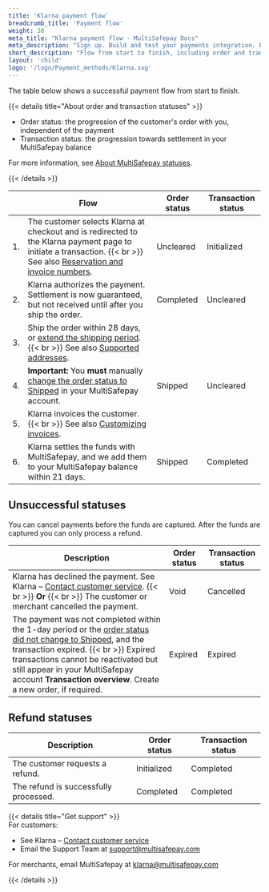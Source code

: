 ```yaml
---
title: 'Klarna payment flow'
breadcrumb_title: 'Payment flow'
weight: 30
meta_title: "Klarna payment flow - MultiSafepay Docs"
meta_description: "Sign up. Build and test your payments integration. Explore our products and services. Use our API reference, SDKs, and wrappers. Get support."
short_description: "Flow from start to finish, including order and transaction status changes"
layout: 'child'
logo: '/logo/Payment_methods/Klarna.svg'
---
```


The table below shows a successful payment flow from start to finish.  

{{< details title="About order and transaction statuses" >}}

- Order status: the progression of the customer's order with you, independent of the payment
- Transaction status: the progression towards settlement in your MultiSafepay balance

For more information, see [About MultiSafepay statuses](/payments/multisafepay-statuses/).

{{< /details >}}

|        | Flow      | Order status | Transaction status |
|------|---|---|------|
| 1. | The customer selects Klarna at checkout and is redirected to the Klarna payment page to initiate a transaction. {{< br >}} See also [Reservation and invoice numbers](/payments/methods/billing-suite/klarna/user-guide/reservation-and-invoice-number/). | Uncleared   | Initialized  |
| 2. | Klarna authorizes the payment. Settlement is now guaranteed, but not received until after you ship the order. | Completed  | Uncleared  |
| 3. | Ship the order within 28 days, or [extend the shipping period](/payments/methods/billing-suite/klarna/user-guide/extending-shipping-period/). {{< br >}} See also [Supported addresses](/payments/methods/billing-suite/klarna/user-guide/supported-addresses/). | | |
| 4. | **Important:** You **must** manually [change the order status to Shipped](/payments/methods/billing-suite/klarna/user-guide/changing-order-status--to-shipped/) in your MultiSafepay account.  | Shipped | Uncleared | 
| 5. | Klarna invoices the customer. {{< br >}} See also [Customizing invoices](/payments/methods/billing-suite/klarna/user-guide/customizing-invoices/). | | |
| 6. | Klarna settles the funds with MultiSafepay, and we add them to your MultiSafepay balance within 21 days. | Shipped    | Completed  |

## Unsuccessful statuses
You can cancel payments before the funds are captured. After the funds are captured you can only process a refund.

| Description                      | Order status      | Transaction status |
|------|----|----|
| Klarna has declined the payment. See Klarna&nbsp;–&nbsp;[Contact customer service](https://www.klarna.com/international/contact-customer-service). {{< br >}} **Or** {{< br >}} The customer or merchant cancelled the payment.    | Void   | Cancelled   |
| The payment was not completed within the 1-day period or the [order status did not change to Shipped]((/payments/methods/billing-suite/klarna/user-guide/changing-order-status-to-shipped/)), and the transaction expired. {{< br >}} Expired transactions cannot be reactivated but still appear in your MultiSafepay account **Transaction overview**. Create a new order, if required.  | Expired    | Expired    |

## Refund statuses

| Description  | Order status      | Transaction status |
|-----|----|------|
| The customer requests a refund. | Initialized    | Completed   |
| The refund is successfully processed.  | Completed      | Completed   |

{{< details title="Get support" >}}
&nbsp;  
For customers:

- See Klarna – [Contact customer service](https://www.klarna.com/international/contact-customer-service)
- Email the Support Team at <support@multisafepay.com>

For merchants, email MultiSafepay at <klarna@multisafepay.com>

{{< /details >}}

